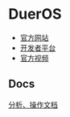 # DuerOS

* [官方网站](https://dueros.baidu.com/)
* [开发者平台](https://dueros.baidu.com/open)
* [官方视频](https://dueros.baidu.com/didp/news/technicalclass)

## Docs

[分析、操作文档](./docs/README.md)
